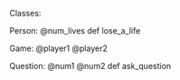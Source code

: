 Classes:

Person:
  @num_lives
  def lose_a_life

Game:
  @player1
  @player2

Question:
  @num1
  @num2
  def ask_question



